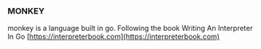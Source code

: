 ### MONKEY
monkey is a language built in go. Following the book Writing An Interpreter In Go [https://interpreterbook.com](https://interpreterbook.com)
